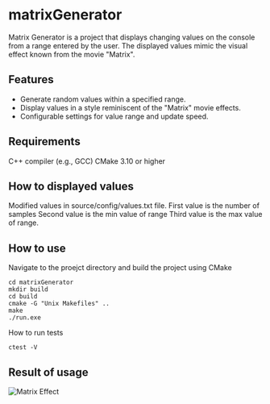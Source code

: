 # matrixGenerator
Matrix Generator is a project that displays changing values on the console from a range entered by the user. The displayed values mimic the visual effect known from the movie "Matrix".

## Features
- Generate random values within a specified range.
- Display values in a style reminiscent of the "Matrix" movie effects.
- Configurable settings for value range and update speed.

## Requirements
C++ compiler (e.g., GCC)
CMake 3.10 or higher

## How to displayed values
Modified values in source/config/values.txt file. 
First value is the number of samples
Second value is the min value of range
Third value is the max value of range. 

## How to use
Navigate to the proejct directory and build the project using CMake

```
cd matrixGenerator
mkdir build
cd build
cmake -G "Unix Makefiles" ..
make
./run.exe
```

How to run tests
```
ctest -V
```

## Result of usage
![Matrix Effect](../photo/result.png)